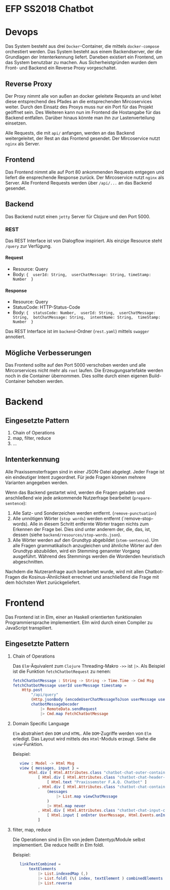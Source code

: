 # EFP SS2018 Chatbot

# Devops

Das System besteht aus drei ``Docker``-Container, die mittels `docker-compose` orchestiert werden.
Das System besteht aus einem Backendserver, der die Grundlagen der Intenterkennung liefert.
Daneben existiert ein Frontend, um das System benutzbar zu machen.
Aus Sicherheistgründen wurden dem Front- und Backend ein Reverse Proxy vorgeschaltet.

## Reverse Proxy

Der Proxy nimmt alle von außen an docker geleitete Requests an und leitet diese entsprechend des Pfades an die entsprechenden Mircoservices weiter.
Durch den Einsatz des Proxys muss nur ein Port für das Projekt geöffnet sein.
Des Weiteren kann nun im Frontend die Hostangabe für das Backend entfallen.
Darüber hinaus könnte man ihn zur Lastenverteilung einsetzen.

Alle Requests, die mit ``api/`` anfangen, werden an das Backend weitergeleitet, der Rest an das Frontend gesendet.
Der Mircoservice nutzt ``nginx`` als Server.
## Frontend

Das Frontend nimmt alle auf Port 80 ankommenden Requests entgegen und liefert die ensprechende Response zurück.
Der Mircoservice nutzt ``nginx`` als Server.
Alle Frontend Requests werden über ```/api/...``` an das Backend gesendet. 

## Backend

Das Backend nutzt einen ``jetty`` Server für Clojure und den Port 5000.

### REST

Das REST Interface ist von Dialogflow inspiriert.
Als einzige Resource steht ``/query`` zur Verfügung.

#### Request
- Resource: Query
- Body: 
	`{ 
		userId: String, 
		userChatMessage: String,
		timeStamp: Number 
	}`

#### Response
- Resource: Query
- StatusCode: HTTP-Status-Code
- Body: 
	`{ 
		statusCode: Number, 
		userId: String, 
		userChatMessage: String, 
		botChatMessage: String, 
		intentName: String, 
		timeStamp: Number 
	}`
	
Das REST Interface ist im ```backend```-Ordner (`rest.yaml`) mittels ``swagger`` annotiert.

## Mögliche Verbesserungen

Das Frontend sollte auf den Port 5000 verschoben werden und alle Mircorservices nicht mehr als ``root`` laufen. Die Erzeugungsartefakte werden noch in die Container übernommen. Dies sollte durch einen eigenen Build-Container behoben werden.

# Backend

## Eingesetzte Pattern

1. Chain of Operations
2. map, filter, reduce
3. ...

## Intenterkennung

Alle Praxissemsterfragen sind in einer JSON-Datei abgelegt.
Jeder Frage ist ein eindeutiger Intent zugeordnet.
Für jede Fragen können mehrere Varianten angegeben werden.

Wenn das Backend gestartet wird, werden die Fragen geladen und anschließend wie jede ankommende Nutzerfrage bearbeitet (``prepare-sentence``):

1. Alle Satz- und Sonderzeichen werden entfernt. (```remove-punctuation```)
2. Alle unnötigen Wörter (``stop words``) werden entfernt (`remove-stop-words).
    Alle in diesem Schritt entfernte Wörter tragen nichts zum Erkennen der Frage bei.
    Dies sind unter anderem der, die, das, ist, dessen (siehe ``backend/resources/stop-words.json``).
3. Alle Wörter werden auf den Grundtyp abgebildet (``stem-sentence``).
    Um alle Fragen grammatikalisch anzugleichen und ähnliche Wörter auf den Grundtyp abzubilden, wird ein Stemming genannter Vorgang ausgeführt.
    Während des Stemmings werden die Wordenden heuristisch abgeschnitten.
    
Nachdem die Nutzeranfrage auch bearbeitet wurde, wird mit allen Chatbot-Fragen die Kosinus-Ähnlichkeit errechnet und anschließend die Frage mit dem höchsten Wert zurückgeliefert.


# Frontend

Das Frontend ist in Elm, einer an Haskell orientierten funktionalen Programmiersprache implementiert.
Elm wird durch einen Compiler zu JavaScript transpiliert.


## Eingesetzte Pattern

1. Chain of Operations

    Das `Elm`-Äquivalent zum `Clojure` Threading-Makro `->>` ist `|>`.
    Als Beispiel ist die Funktion ```fetchChatbotRequest``` zu nenen:
    ```elm
    fetchChatbotMessage : String -> String -> Time.Time -> Cmd Msg
    fetchChatbotMessage userId userMessage timestamp =
        Http.post
            "/api/query"
            (Http.jsonBody (encodeUserChatMessageToJson userMessage userId timestamp))
            chatbotMessageDecoder
                |> RemoteData.sendRequest
                |> Cmd.map FetchChatbotMessage
    ``` 

2. Domain Specific Language

    ``Elm`` abstrahiert den ``DOM`` und `HTML`.
    Alle ``DOM``-Zugriffe werden von `Elm` erledigt.
    Das Layout wird mittels des ``Html``-Moduls erzeugt.
    Siehe die ```view```-Funktion.
    
    Beispiel:
    ```elm
       view : Model -> Html Msg
       view { messages, input } =
           Html.div [ Html.Attributes.class "chatbot-chat-outer-container" ]
               [ Html.div [ Html.Attributes.class "chatbot-chat-header-container" ]
                   [ Html.text "Praxissemster F.A.Q. Chatbot" ]
               , Html.div [ Html.Attributes.class "chatbot-chat-container", Html.Attributes.id "chatbot-chat-container" ]
                   (messages
                       |> List.map viewChatMessage
                   )
                   |> Html.map never
               , Html.div [ Html.Attributes.class "chatbot-chat-input-container" ]
                   [ Html.input [ onEnter UserMessage, Html.Events.onInput InputAdd, Html.Attributes.value input, Html.Attributes.class "chatbot-chat-input" ] [] ]
               ]
    ```

3. filter, map, reduce

    Die Operationen sind in Elm von jedem Datentyp/Module selbst implementiert.
    Die reduce heißt in Elm foldl.
    
    Beispiel:
    ```elm
       linkTextCombined =
           textElements
               |> List.indexedMap (,)
               |> List.foldl (\( index, textElement ) combinedElements -> (Maybe.withDefault (Html.br [] []) (Array.get index linkElements)) :: textElement :: combinedElements) []
               |> List.reverse
    ```